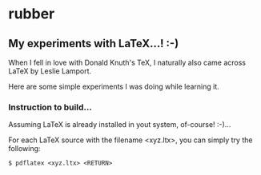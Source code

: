 # rubber

## My experiments with LaTeX...! :-)

When I fell in love with Donald Knuth's TeX, I naturally also came across LaTeX by Leslie Lamport.

Here are some simple experiments I was doing while learning it.

### Instruction to build...

Assuming LaTeX is already installed in yout system, of-course! :-)...

For each LaTeX source with the filename <xyz.ltx>, you can simply try the following: 

``` shell
$ pdflatex <xyz.ltx> <RETURN>
```
